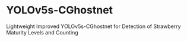 # YOLOv5s-CGhostnet
Lightweight Improved YOLOv5s-CGhostnet for Detection of Strawberry Maturity Levels and Counting
